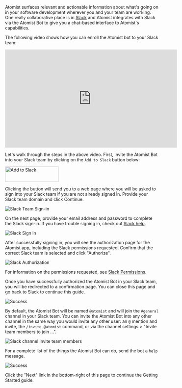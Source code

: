<script>
	/**
	* Function that tracks a click on an outbound link in Analytics.
	* This function takes a valid URL string as an argument, and uses that URL string
	* as the event label. Setting the transport method to 'beacon' lets the hit be sent
	* using 'navigator.sendBeacon' in browser that support it.
	*/
	var trackOutboundLink = function(url) {
		ga('send', 'event', 'outbound', 'click', url, {
			'transport': 'beacon',
			'hitCallback': function(){document.location = url;}
		});
	}
</script>

Atomist surfaces relevant and actionable information about what's going on in your
 software development wherever you and your team are working. One really collaborative place 
 is in [Slack][slack] and Atomist integrates with Slack via the Atomist Bot to give 
 you a chat-based interface to Atomist's capabilities.

[slack]: https://slack.com/ (Slack)

The following video shows how you can enroll the Atomist bot to your Slack team:

<div class="ss-container">
<iframe id="ytplayer" type="text/html" width="560" height="320" src="https://www.youtube.com/embed/U8iNc_hadUQ" frameborder="0" loop="1" allowfullscreen></iframe>
</div>

Let's walk through the steps in the above video. First, invite the Atomist Bot into your Slack team by clicking on the `Add to Slack` button below:

<div class="ss-container">
  <a href="https://atm.st/2wiDlUe" onclick="trackOutboundLink('https://atm.st/2wiDlUe'); return false;" target="_blank">
                    <img alt="Add to Slack" height="50" width="174" src="https://platform.slack-edge.com/img/add_to_slack.png" srcset="https://platform.slack-edge.com/img/add_to_slack.png 1x, https://platform.slack-edge.com/img/add_to_slack@2x.png 2x" />
  </a>
</div>

Clicking the button will send you to a web page where you will be
asked to sign into your Slack team if you are not already signed in.
Provide your Slack team domain and click Continue.

<div class="ss-container">
  <img src="../images/slack-team-sign-in.png" alt="Slack Team Sign-in" class="ss-small">
</div>

On the next page, provide your email address and password to complete
the Slack sign-in.  If you have trouble signing in, check
out [Slack help][slack-help].

[slack-help]: https://get.slack.help/hc/en-us/articles/212681477-Sign-in-to-Slack (Slack Sign-in Help)

<div class="ss-container">
  <img src="../images/slack-user-sign-in.png" alt="Slack Sign In" class="ss-small">
</div>

After successfully signing in, you will see the authorization page for
the Atomist app, including the Slack permissions requested.  Confirm
that the correct Slack team is selected and click "Authorize".

<div class="ss-container">
  <img src="../images/slack-auth.png" alt="Slack Authorization" class="ss-small">
</div>

For information on the permissions requested, see [Slack Permissions][slack-perm].

[slack-perm]: /user-guide/permissions/slack.md (Atomist Slack Permissions)

<!-- TODO verify this is still the case -->
Once you have successfully authorized the Atomist Bot in your Slack
team, you will be redirected to a confirmation page.  You can close
this page and go back to Slack to continue this guide.

<div class="ss-container">
  <img src="../images/bot-success.png" alt="Success" class="ss-small">
</div>

By default, the Atomist Bot will be named `@atomist` and will join the
`#general` channel in your Slack team.  You can invite the Atomist Bot
into any other channel in the same way you would invite any other
user: an `@` mention and invite, the `/invite @atomist` command, or
via the channel settings > "Invite team members to join ...".

<div class="ss-container">
  <img src="../images/slack-channel-invite.png" alt="Slack channel invite team members" class="ss-medium">
</div>

For a complete list of the things the Atomist Bot can do, send the bot
a `help` message.

<div class="ss-container">
  <img src="../images/bot-help.png" alt="Success" class="ss-large">
</div>

Click the "Next" link in the bottom-right of this page to continue the
Getting Started guide.
